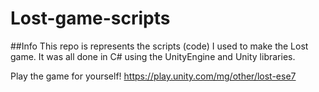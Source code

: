 # Lost-game-scripts

##Info
This repo is represents the scripts (code) I used to make the Lost game. It was all done in C# using the UnityEngine and Unity libraries.

Play the game for yourself! https://play.unity.com/mg/other/lost-ese7
